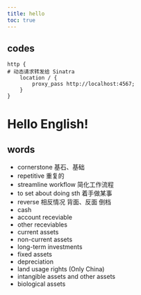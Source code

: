 ```yaml
---
title: hello
toc: true
---
```



## codes
```shell
http {
# 动态请求转发给 Sinatra
	location / {
		proxy_pass http://localhost:4567;
	}
}
```

# Hello English!
## words
- cornerstone 基石、基础
- repetitive 重复的
- streamline workflow 简化工作流程
- to set about doing sth 着手做某事
- reverse 相反情况 背面、反面 倒档
- cash
- account receviable
- other receviables
- current assets
- non-current assets
- long-term investments
- fixed assets
- depreciation
- land usage rights (Only China)
- intangible assets and other assets
- biological assets
